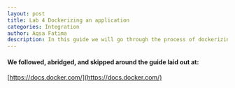 ```yaml
---
layout: post
title: Lab 4 Dockerizing an application
categories: Integration
author: Aqsa Fatima
description: In this guide we will go through the process of dockerizing an application.
---
```

#### We followed, abridged, and skipped around the guide laid out at: 
[https://docs.docker.com/](https://docs.docker.com/)
